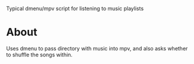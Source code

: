 
Typical dmenu/mpv script for listening to music playlists

# About

Uses dmenu to pass directory with music into mpv, and also asks whether to shuffle the songs within. 
